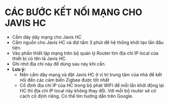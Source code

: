 
# CÁC BƯỚC KẾT NỐI MẠNG CHO JAVIS HC

- Cắm dây dây mạng cho Javis HC
- Cắm nguồn cho Javis HC và đợi tầm 3 phút để hệ thống khởi tạo lần đầu tiên.
- Vào phần thiết lập mạng trên bộ quản lý Router tìm địa chỉ IP local của thiết bị có tên là Javis HC.
- Ghi nhớ địa chỉ này để dùng sau này khi cần.
- **Lưu ý:**
    - Nên cắm dây mạng và đặt Javis HC ở vị trí trung tâm của nhà để kết nối đến các cảm biến Zigbee được tốt nhất
    - Cố định địa chỉ IP của HC trong bộ phát WIFI để mỗi lần khởi động lại HC thì địa chỉ IP local này không thay đổi. Với mỗi bộ router sẽ có cách cố định riêng. Có thể tìm hướng dẫn trên Google.